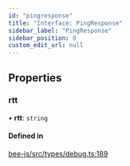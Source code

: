 ```yaml
---
id: "pingresponse"
title: "Interface: PingResponse"
sidebar_label: "PingResponse"
sidebar_position: 0
custom_edit_url: null
---
```


## Properties

### rtt

• **rtt**: `string`

#### Defined in

[bee-js/src/types/debug.ts:189](https://github.com/ethersphere/bee-js/blob/5b112bf/src/types/debug.ts#L189)
